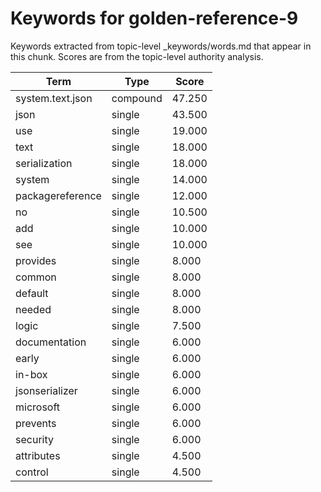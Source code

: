 # Keywords for golden-reference-9

Keywords extracted from topic-level _keywords/words.md that appear in this chunk.
Scores are from the topic-level authority analysis.

| Term | Type | Score |
|------|------|-------|
| system.text.json | compound | 47.250 |
| json | single | 43.500 |
| use | single | 19.000 |
| text | single | 18.000 |
| serialization | single | 18.000 |
| system | single | 14.000 |
| packagereference | single | 12.000 |
| no | single | 10.500 |
| add | single | 10.000 |
| see | single | 10.000 |
| provides | single | 8.000 |
| common | single | 8.000 |
| default | single | 8.000 |
| needed | single | 8.000 |
| logic | single | 7.500 |
| documentation | single | 6.000 |
| early | single | 6.000 |
| in-box | single | 6.000 |
| jsonserializer | single | 6.000 |
| microsoft | single | 6.000 |
| prevents | single | 6.000 |
| security | single | 6.000 |
| attributes | single | 4.500 |
| control | single | 4.500 |
